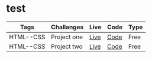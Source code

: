 # test
| Tags  | Challanges | Live|  Code|  Type| 
| --- | -- |  -- | --  |  -- |
| HTML--CSS      |  Project one | [Live](#) | [Code](#) |Free|
| HTML--CSS      | Project two  | [Live](#) | [Code](#) |Free|